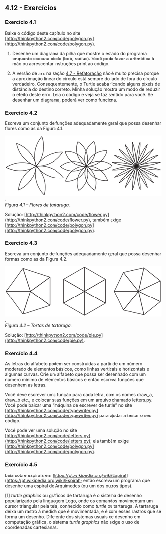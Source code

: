 ## 4.12 - Exercícios

### Exercício 4.1

Baixe o código deste capítulo no site [http://thinkpython2.com/code/polygon.py](http://thinkpython2.com/code/polygon.py).

1. Desenhe um diagrama da pilha que mostre o estado do programa enquanto executa circle (bob, radius). Você pode fazer a aritmética à mão ou acrescentar instruções print ao código.

2. A versão de `arc` na seção [4.7 - Refatoração](07-refatoracao.md) não é muito precisa porque a aproximação linear do círculo está sempre do lado de fora do círculo verdadeiro. Consequentemente, o Turtle acaba ficando alguns píxeis de distância do destino correto. Minha solução mostra um modo de reduzir o efeito deste erro. Leia o código e veja se faz sentido para você. Se desenhar um diagrama, poderá ver como funciona.

### Exercício 4.2

Escreva um conjunto de funções adequadamente geral que possa desenhar flores como as da Figura 4.1.

![Figura 4.1 – Flores de tartaruga](/fig/tnkp_0401.png).
<br>_Figura 4.1 – Flores de tartaruga._

Solução: [http://thinkpython2.com/code/flower.py](http://thinkpython2.com/code/flower.py), também exige [http://thinkpython2.com/code/polygon.py](http://thinkpython2.com/code/polygon.py).

### Exercício 4.3

Escreva um conjunto de funções adequadamente geral que possa desenhar formas como as da Figura 4.2.

![Figura 4.2 – Tortas de tartaruga](/fig/tnkp_0402.png).
<br>_Figura 4.2 – Tortas de tartaruga._

Solução: [http://thinkpython2.com/code/pie.py](http://thinkpython2.com/code/pie.py).


### Exercício 4.4

As letras do alfabeto podem ser construídas a partir de um número moderado de elementos básicos, como linhas verticais e horizontais e algumas curvas. Crie um alfabeto que possa ser desenhado com um número mínimo de elementos básicos e então escreva funções que desenhem as letras.

Você deve escrever uma função para cada letra, com os nomes draw\_a, draw\_b etc., e colocar suas funções em um arquivo chamado letters.py. Você pode baixar uma “máquina de escrever de turtle” no site [http://thinkpython2.com/code/typewriter.py](http://thinkpython2.com/code/typewriter.py) para ajudar a testar o seu código.

Você pode ver uma solução no site [http://thinkpython2.com/code/letters.py](http://thinkpython2.com/code/letters.py); ela também exige [http://thinkpython2.com/code/polygon.py](http://thinkpython2.com/code/polygon.py).

### Exercício 4.5

Leia sobre espirais em [https://pt.wikipedia.org/wiki/Espiral](https://pt.wikipedia.org/wiki/Espiral); então escreva um programa que desenhe uma espiral de Arquimedes (ou um dos outros tipos).

[1] _turtle graphics_ ou gráficos de tartaruga é o sistema de desenho popularizado pela linguagem Logo, onde os comandos movimentam um cursor triangular pela tela, conhecido como _turtle_ ou tartaruga. A tartaruga deixa um rastro à medida que é movimentada, e é com esses rastros que se forma um desenho. Diferente dos sistemas usuais de desenho em computação gráfica, o sistema _turtle graphics_ não exige o uso de coordenadas cartesianas.
